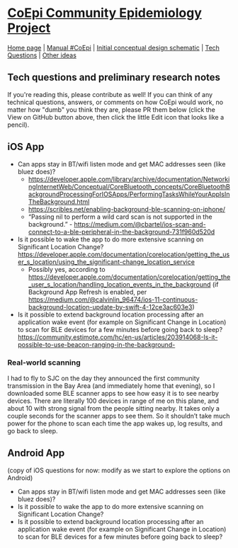 # [CoEpi Community Epidemiology Project](index.md)

[Home page](https://co-epi.github.io/website/) | [Manual #CoEpi](diy.md) | [Initial conceptual design schematic](documents/flu-smart/FluSmart_Visio.pdf) | [Tech Questions](tech-questions.md) | [Other ideas](webapp-poc.md)

## Tech questions and preliminary research notes

If you're reading this, please contribute as well! If you can think of any technical questions, answers, or comments on how CoEpi would work, no matter how "dumb" you think they are, please PR them below (click the View on GitHub button above, then click the little Edit icon that looks like a pencil).

## iOS App
* Can apps stay in BT/wifi listen mode and get MAC addresses seen (like bluez does)?
  * <https://developer.apple.com/library/archive/documentation/NetworkingInternetWeb/Conceptual/CoreBluetooth_concepts/CoreBluetoothBackgroundProcessingForIOSApps/PerformingTasksWhileYourAppIsInTheBackground.html>
  * <https://scribles.net/enabling-background-ble-scanning-on-iphone/>
  * “Passing nil to perform a wild card scan is not supported in the background.” - <https://medium.com/@cbartel/ios-scan-and-connect-to-a-ble-peripheral-in-the-background-731f960d520d>
* Is it possible to wake the app to do more extensive scanning on Significant Location Change? <https://developer.apple.com/documentation/corelocation/getting_the_user_s_location/using_the_significant-change_location_service>
  * Possibly yes, according to <https://developer.apple.com/documentation/corelocation/getting_the_user_s_location/handling_location_events_in_the_background> (if Background App Refresh is enabled, per <https://medium.com/@calvinlin_96474/ios-11-continuous-background-location-update-by-swift-4-12ce3ac603e3>)
* Is it possible to extend background location processing after an application wake event (for example on Significant Change in Location) to scan for BLE devices for a few minutes before going back to sleep? <https://community.estimote.com/hc/en-us/articles/203914068-Is-it-possible-to-use-beacon-ranging-in-the-background->
### Real-world scanning
I had to fly to SJC on the day they announced the first community transmission in the Bay Area (and immediately home that evening), so I downloaded some BLE scanner apps to see how easy it is to see nearby devices. There are literally 100 devices in range of me on this plane, and about 10 with strong signal from the people sitting nearby. It takes only a couple seconds for the scanner apps to see them. So it shouldn’t take much power for the phone to scan each time the app wakes up, log results, and go back to sleep.

## Android App
(copy of iOS questions for now: modify as we start to explore the options on Android)
* Can apps stay in BT/wifi listen mode and get MAC addresses seen (like bluez does)?
* Is it possible to wake the app to do more extensive scanning on Significant Location Change? 
* Is it possible to extend background location processing after an application wake event (for example on Significant Change in Location) to scan for BLE devices for a few minutes before going back to sleep?
